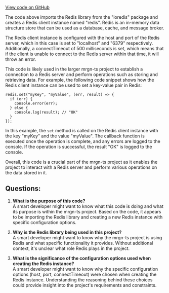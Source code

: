 [View code on GitHub](https://github.com/mrgnlabs/mrgn-ts/apps/alpha-liquidator/src/utils/redis.ts)

The code above imports the Redis library from the "ioredis" package and creates a Redis client instance named "redis". Redis is an in-memory data structure store that can be used as a database, cache, and message broker. 

The Redis client instance is configured with the host and port of the Redis server, which in this case is set to "localhost" and "6379" respectively. Additionally, a connectTimeout of 500 milliseconds is set, which means that if the client is unable to connect to the Redis server within that time, it will throw an error.

This code is likely used in the larger mrgn-ts project to establish a connection to a Redis server and perform operations such as storing and retrieving data. For example, the following code snippet shows how the Redis client instance can be used to set a key-value pair in Redis:

```
redis.set("myKey", "myValue", (err, result) => {
  if (err) {
    console.error(err);
  } else {
    console.log(result); // "OK"
  }
});
```

In this example, the `set` method is called on the Redis client instance with the key "myKey" and the value "myValue". The callback function is executed once the operation is complete, and any errors are logged to the console. If the operation is successful, the result "OK" is logged to the console.

Overall, this code is a crucial part of the mrgn-ts project as it enables the project to interact with a Redis server and perform various operations on the data stored in it.
## Questions: 
 1. **What is the purpose of this code?**\
A smart developer might want to know what this code is doing and what its purpose is within the mrgn-ts project. Based on the code, it appears to be importing the Redis library and creating a new Redis instance with specific configuration options.

2. **Why is the Redis library being used in this project?**\
A smart developer might want to know why the mrgn-ts project is using Redis and what specific functionality it provides. Without additional context, it's unclear what role Redis plays in the project.

3. **What is the significance of the configuration options used when creating the Redis instance?**\
A smart developer might want to know why the specific configuration options (host, port, connectTimeout) were chosen when creating the Redis instance. Understanding the reasoning behind these choices could provide insight into the project's requirements and constraints.